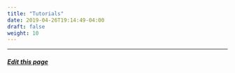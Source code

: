 ```yaml
---
title: "Tutorials"
date: 2019-04-26T19:14:49-04:00
draft: false
weight: 10
---
```




---
##### [Edit this page](https://github.com/belbio/bel_lang_ws/edit/master/content/Tutorials/_index.md)
